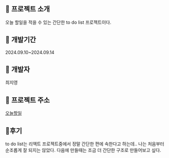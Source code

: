 
## 💛 프로젝트 소개
오늘 할일을 적을 수 있는 간단한 to do list 프로젝트이다. 

## 💨 개발기간 
2024.09.10~2024.09.14

## 👩 개발자
최지영

## 💙 프로젝트 주소
[오늘할일](https://jizero1.github.io/list/)

## 📢후기
to do list는 리액트 프로젝트중에서 정말 간단한 편에 속한다고 하는데.. 나는 처음부터 순조롭게
잘 되지는 않았다. 다음에 만들때는 조금 더 간단한 구조로 만들어보고 싶다. 

